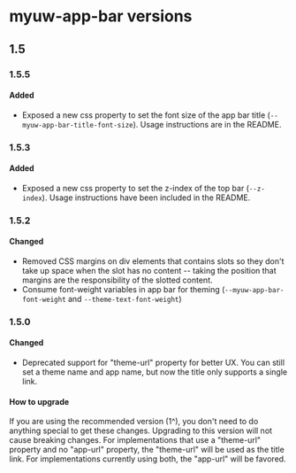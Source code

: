 # myuw-app-bar versions

## 1.5

### 1.5.5

#### Added

* Exposed a new css property to set the font size of the app bar title (`--myuw-app-bar-title-font-size`). Usage instructions are in the README. 

### 1.5.3

#### Added

* Exposed a new css property to set the z-index of the top bar (`--z-index`). Usage instructions have been included in the README.

### 1.5.2

#### Changed

* Removed CSS margins on div elements that contains slots so they don't take up space when the slot has no content -- taking the position that margins are the responsibility of the slotted content.
* Consume font-weight variables in app bar for theming (`--myuw-app-bar-font-weight` and `--theme-text-font-weight`)

### 1.5.0

#### Changed

* Deprecated support for "theme-url" property for better UX. You can still set a theme name and app name, but now the title only supports a single link.

#### How to upgrade

If you are using the recommended version (1^), you don't need to do anything special to get these changes. Upgrading to this version will not cause breaking changes. For implementations that use a "theme-url" property and no "app-url" property, the "theme-url" will be used as the title link. For implementations currently using both, the "app-url" will be favored.


